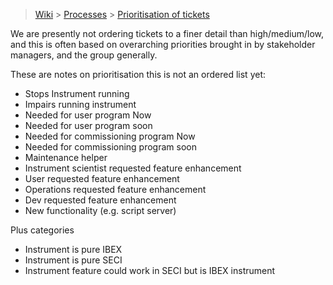 > [Wiki](Home) > [Processes](Processes) > [Prioritisation of tickets](Prioritisation-of-Tickets)

We are presently not ordering tickets to a finer detail than high/medium/low, and this is often based on overarching priorities brought in by stakeholder managers, and the group generally.

These are notes on prioritisation this is not an ordered list yet:

 - Stops Instrument running
 - Impairs running instrument
 - Needed for user program Now
 - Needed for user program soon
 - Needed for commissioning program Now
 - Needed for commissioning program soon
 - Maintenance helper
 - Instrument scientist requested feature enhancement
 - User requested feature enhancement
 - Operations requested feature enhancement
 - Dev requested feature enhancement
 - New functionality (e.g. script server)

Plus categories
 - Instrument is pure IBEX
 - Instrument is pure SECI
 - Instrument feature could work in SECI but is IBEX instrument
